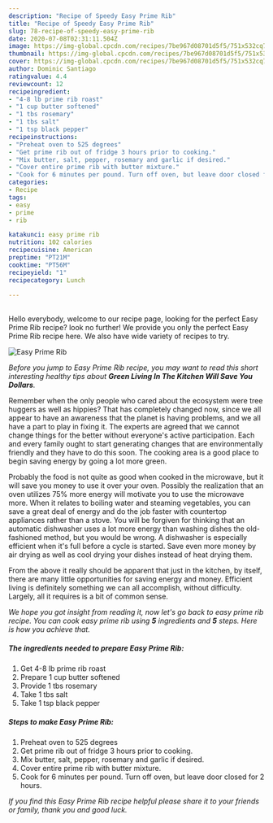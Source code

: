 ```yaml
---
description: "Recipe of Speedy Easy Prime Rib"
title: "Recipe of Speedy Easy Prime Rib"
slug: 78-recipe-of-speedy-easy-prime-rib
date: 2020-07-08T02:31:11.504Z
image: https://img-global.cpcdn.com/recipes/7be967d08701d5f5/751x532cq70/easy-prime-rib-recipe-main-photo.jpg
thumbnail: https://img-global.cpcdn.com/recipes/7be967d08701d5f5/751x532cq70/easy-prime-rib-recipe-main-photo.jpg
cover: https://img-global.cpcdn.com/recipes/7be967d08701d5f5/751x532cq70/easy-prime-rib-recipe-main-photo.jpg
author: Dominic Santiago
ratingvalue: 4.4
reviewcount: 12
recipeingredient:
- "4-8 lb prime rib roast"
- "1 cup butter softened"
- "1 tbs rosemary"
- "1 tbs salt"
- "1 tsp black pepper"
recipeinstructions:
- "Preheat oven to 525 degrees"
- "Get prime rib out of fridge 3 hours prior to cooking."
- "Mix butter, salt, pepper, rosemary and garlic if desired."
- "Cover entire prime rib with butter mixture."
- "Cook for 6 minutes per pound. Turn off oven, but leave door closed for 2 hours."
categories:
- Recipe
tags:
- easy
- prime
- rib

katakunci: easy prime rib 
nutrition: 102 calories
recipecuisine: American
preptime: "PT21M"
cooktime: "PT56M"
recipeyield: "1"
recipecategory: Lunch

---
```

<br>
Hello everybody, welcome to our recipe page, looking for the perfect Easy Prime Rib recipe? look no further! We provide you only the perfect Easy Prime Rib recipe here. We also have wide variety of recipes to try.
<br>


![Easy Prime Rib](https://img-global.cpcdn.com/recipes/7be967d08701d5f5/751x532cq70/easy-prime-rib-recipe-main-photo.jpg)

<i>Before you jump to Easy Prime Rib recipe, you may want to read this short interesting healthy tips about 
<strong>Green Living In The Kitchen Will Save You Dollars</strong>.</i>
</br>

Remember when the only people who cared about the ecosystem were tree huggers as well as hippies? That has completely changed now, since we all appear to have an awareness that the planet is having problems, and we all have a part to play in fixing it. The experts are agreed that we cannot change things for the better without everyone's active participation. Each and every family ought to start generating changes that are environmentally friendly and they have to do this soon. The cooking area is a good place to begin saving energy by going a lot more green.

Probably the food is not quite as good when cooked in the microwave, but it will save you money to use it over your oven. Possibly the realization that an oven utilizes 75% more energy will motivate you to use the microwave more. When it relates to boiling water and steaming vegetables, you can save a great deal of energy and do the job faster with countertop appliances rather than a stove. You will be forgiven for thinking that an automatic dishwasher uses a lot more energy than washing dishes the old-fashioned method, but you would be wrong. A dishwasher is especially efficient when it's full before a cycle is started. Save even more money by air drying as well as cool drying your dishes instead of heat drying them.

From the above it really should be apparent that just in the kitchen, by itself, there are many little opportunities for saving energy and money. Efficient living is definitely something we can all accomplish, without difficulty. Largely, all it requires is a bit of common sense.


<i>We hope you got insight from reading it, now let's go back to easy prime rib recipe. You can cook easy prime rib using <strong>5</strong> ingredients and <strong>5</strong> steps. Here is how you achieve that.
</i>

##### The ingredients needed to prepare Easy Prime Rib:

1. Get 4-8 lb prime rib roast
1. Prepare 1 cup butter softened
1. Provide 1 tbs rosemary
1. Take 1 tbs salt
1. Take 1 tsp black pepper


##### Steps to make Easy Prime Rib:

1. Preheat oven to 525 degrees
1. Get prime rib out of fridge 3 hours prior to cooking.
1. Mix butter, salt, pepper, rosemary and garlic if desired.
1. Cover entire prime rib with butter mixture.
1. Cook for 6 minutes per pound. Turn off oven, but leave door closed for 2 hours.


<i>If you find this Easy Prime Rib recipe helpful please share it to your friends or family, thank you and good luck.</i>

